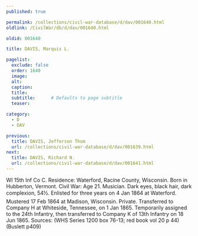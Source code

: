 ```yaml
---
published: true

permalink: /collections/civil-war-database/d/dav/001640.html
oldlink: /CivilWar/db/d/dav/001640.html

oldid: 001640

title: DAVIS, Marquis L.

pagelist:
  exclude: false
  order: 1640
  image: 
  alt:
  caption:
  title:
  subtitle:      # Defaults to page subtitle
  teaser:

category: 
  - D 
  - DAV

previous:
  title: DAVIS, Jefferson Thom
  url: /collections/civil-war-database/d/dav/001639.html  
next:
  title: DAVIS, Richard N.
  url: /collections/civil-war-database/d/dav/001641.html   
---
```

WI 15th Inf Co C. Residence: Waterford, Racine County, Wisconsin. Born in Hubberton, Vermont. Civil War: Age 21. Musician. Dark eyes, black hair, dark complexion, 5&#146;4&frac12;&#148;. Enlisted for three years on 4 Jan 1864 at Waterford. Mustered 17 Feb 1864 at Madison, Wisconsin. Private. Transferred to Company H at Whiteside, Tennessee, on 1 Jan 1865. Temporarily assigned to the 24th Infantry, then transferred to Company K of 13th Infantry on 18 Jun 1865. Sources: (WHS Series 1200 box 76-13; red book vol 20 p 44) (Buslett p409)
